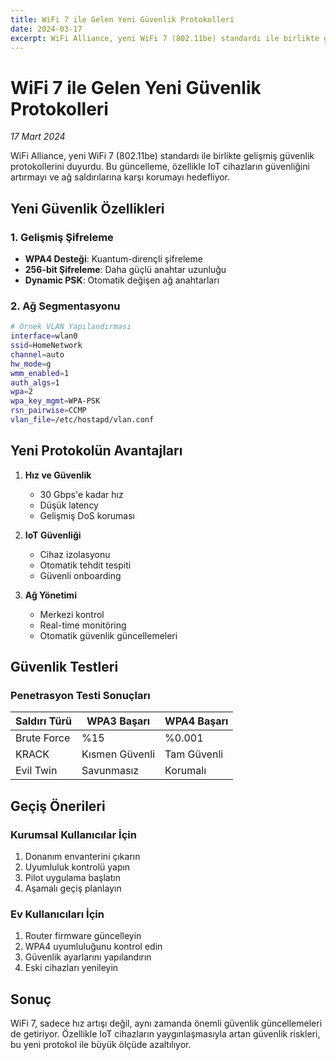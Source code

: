 ```yaml
---
title: WiFi 7 ile Gelen Yeni Güvenlik Protokolleri
date: 2024-03-17
excerpt: WiFi Alliance, yeni WiFi 7 (802.11be) standardı ile birlikte gelişmiş güvenlik protokollerini duyurdu. Bu güncelleme, özellikle IoT cihazların güvenliğini artırmayı ve ağ saldırılarına karşı korumayı hedefliyor.
---
```


# WiFi 7 ile Gelen Yeni Güvenlik Protokolleri

*17 Mart 2024*

WiFi Alliance, yeni WiFi 7 (802.11be) standardı ile birlikte gelişmiş güvenlik protokollerini duyurdu. Bu güncelleme, özellikle IoT cihazların güvenliğini artırmayı ve ağ saldırılarına karşı korumayı hedefliyor.

## Yeni Güvenlik Özellikleri

### 1. Gelişmiş Şifreleme
- **WPA4 Desteği**: Kuantum-dirençli şifreleme
- **256-bit Şifreleme**: Daha güçlü anahtar uzunluğu
- **Dynamic PSK**: Otomatik değişen ağ anahtarları

### 2. Ağ Segmentasyonu
```bash
# Örnek VLAN Yapılandırması
interface=wlan0
ssid=HomeNetwork
channel=auto
hw_mode=g
wmm_enabled=1
auth_algs=1
wpa=2
wpa_key_mgmt=WPA-PSK
rsn_pairwise=CCMP
vlan_file=/etc/hostapd/vlan.conf
```

## Yeni Protokolün Avantajları

1. **Hız ve Güvenlik**
   - 30 Gbps'e kadar hız
   - Düşük latency
   - Gelişmiş DoS koruması

2. **IoT Güvenliği**
   - Cihaz izolasyonu
   - Otomatik tehdit tespiti
   - Güvenli onboarding

3. **Ağ Yönetimi**
   - Merkezi kontrol
   - Real-time monitöring
   - Otomatik güvenlik güncellemeleri

## Güvenlik Testleri

### Penetrasyon Testi Sonuçları
| Saldırı Türü | WPA3 Başarı | WPA4 Başarı |
|--------------|-------------|-------------|
| Brute Force  | %15         | %0.001      |
| KRACK        | Kısmen Güvenli | Tam Güvenli |
| Evil Twin    | Savunmasız  | Korumalı    |

## Geçiş Önerileri

### Kurumsal Kullanıcılar İçin
1. Donanım envanterini çıkarın
2. Uyumluluk kontrolü yapın
3. Pilot uygulama başlatın
4. Aşamalı geçiş planlayın

### Ev Kullanıcıları İçin
1. Router firmware güncelleyin
2. WPA4 uyumluluğunu kontrol edin
3. Güvenlik ayarlarını yapılandırın
4. Eski cihazları yenileyin

## Sonuç

WiFi 7, sadece hız artışı değil, aynı zamanda önemli güvenlik güncellemeleri de getiriyor. Özellikle IoT cihazların yaygınlaşmasıyla artan güvenlik riskleri, bu yeni protokol ile büyük ölçüde azaltılıyor. 